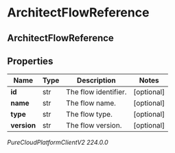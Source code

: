 # ArchitectFlowReference

## ArchitectFlowReference

## Properties

|Name | Type | Description | Notes|
|------------ | ------------- | ------------- | -------------|
| **id** | str | The flow identifier. | [optional] |
| **name** | str | The flow name. | [optional] |
| **type** | str | The flow type. | [optional] |
| **version** | str | The flow version. | [optional] |



_PureCloudPlatformClientV2 224.0.0_
